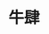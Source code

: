 ---
title: "牛肆"
description: "牛肆"
layout: shop
keywords:
  - 美食競賽
  - 台灣美食
  - 美食精選
datePublished: "2025-06-30"
dateModified: "2025-07-02"
city: "台北市"
district: "中山區"
address: "台北市中山區吉林路422號"
phone: ""
geo: "25.066024685201775, 121.53029759906646"
google_map: "https://maps.app.goo.gl/NuEGDtwpxNo7xeqr8"
footinder: "https://footinder.com.tw/%e5%8f%b0%e5%8c%97%e5%b8%82%e4%b8%ad%e5%b1%b1%e5%8d%80/47043/"
official: ""
award:
  - name: "500盤"
    year: "2024"
    entries:
      - dishes:
          - "上選溫體牛肉"
          - "牛肉爐"
          - "雜炊"

---